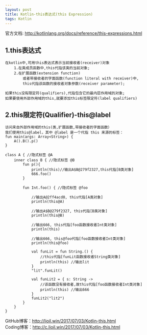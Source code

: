 ```yaml
---
layout: post
title: Kotlin-this表达式(this Expression)
tags: Kotlin
---
```

官方文档: http://kotlinlang.org/docs/reference/this-expressions.html

## 1.this表达式
    在kotlin中,可用this表达式表示当前接收者(receiver)对象
        1.在类成员函数中,this代指该类的当前对象;
        2.在扩展函数(extension function)
            或者带接收者的字面函数(function literal with receiver)中,
            this代指该函数的接收者对象参数(receiver parameter);

    如果this没有限定符(qualifiers),代指包含它的最内层作用域的对象;
    如果要使用外部作用域的this,就要添加this标签限定符(label qualifiers)

## 2.this限定符(Qualifier)-this@label
    访问来自外部作用域的this(类,扩展函数,带接收者的字面函数）
    我们使用this@label，其中 @label 是一个代指 this 来源的标签：
    fun main(args: Array<String>) {
        A().B().p()
    }

    class A { //隐式标签 @A
        inner class B { //隐式标签 @B        
            fun p(){
                println(this)//输出A$B@279f2327,this代指[B类对象]
                666.foo()
            }
            
            fun Int.foo() { //隐式标签 @foo

                //输出A@2ff4acd0, this代指[A类对象]
                println(this@A)

                //输出A$B@279f2327, this代指[B类对象]
                println(this@B)

                //输出666, this代指[foo函数接收者Int类对象]
                println(this)

                //输出666, this@foo代指[foo函数接收者Int类对象]
                println(this@foo)
               
                val funLit = fun String.() {
                    //this代指[funLit函数接收者String类对象]
                    println(this) //输出lit
                }
                "lit".funLit()
                
                val funLit2 = { s: String ->
                    //该函数没有接收者,故this代指[foo函数接收者Int类对象]
                    println(this) //输出666
                }
                funLit2("lit2")
            }
        }
    }

GitHub博客：http://lioil.win/2017/07/03/Kotlin-this.html   
Coding博客：http://c.lioil.win/2017/07/03/Kotlin-this.html